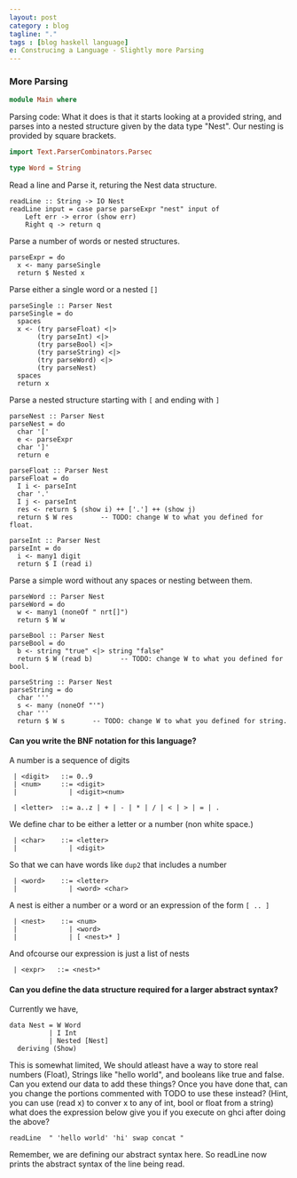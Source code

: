 ```yaml
---
layout: post
category : blog
tagline: "."
tags : [blog haskell language]
e: Construcing a Language - Slightly more Parsing
---
```


### More Parsing

~~~ haskell
module Main where
~~~

Parsing code: What it does is that it starts looking at a provided string, and
parses into a nested structure given by the data type "Nest". Our nesting is
provided by square brackets.

~~~ haskell
import Text.ParserCombinators.Parsec

type Word = String
~~~

Read a line and Parse it, returing the Nest data structure.

~~~
readLine :: String -> IO Nest
readLine input = case parse parseExpr "nest" input of
    Left err -> error (show err)
    Right q -> return q
~~~

Parse a number of words or nested structures.

~~~
parseExpr = do
  x <- many parseSingle
  return $ Nested x
~~~

Parse either a single word or a nested `[]`

~~~
parseSingle :: Parser Nest
parseSingle = do
  spaces
  x <- (try parseFloat) <|>
       (try parseInt) <|>
       (try parseBool) <|>
       (try parseString) <|>
       (try parseWord) <|>
       (try parseNest)
  spaces
  return x
~~~

Parse a nested structure starting with `[` and ending with `]`

~~~
parseNest :: Parser Nest
parseNest = do
  char '['
  e <- parseExpr
  char ']'
  return e

parseFloat :: Parser Nest
parseFloat = do
  I i <- parseInt
  char '.'
  I j <- parseInt
  res <- return $ (show i) ++ ['.'] ++ (show j)
  return $ W res       -- TODO: change W to what you defined for float.

parseInt :: Parser Nest
parseInt = do
  i <- many1 digit
  return $ I (read i)
~~~

Parse a simple word without any spaces or nesting between them.

~~~
parseWord :: Parser Nest
parseWord = do
  w <- many1 (noneOf " nrt[]")
  return $ W w

parseBool :: Parser Nest
parseBool = do
  b <- string "true" <|> string "false"
  return $ W (read b)       -- TODO: change W to what you defined for bool.

parseString :: Parser Nest
parseString = do
  char '''
  s <- many (noneOf "'")
  char '''
  return $ W s       -- TODO: change W to what you defined for string.
~~~



####  Can you write the BNF notation for this language?

A number is a sequence of digits

~~~
 | <digit>   ::= 0..9
 | <num>     ::= <digit>
 |             | <digit><num>

 | <letter>  ::= a..z | + | - | * | / | < | > | = | .
~~~

We define char to be either a letter or a number (non white space.)

~~~
 | <char>    ::= <letter>
 |             | <digit>
~~~

So that we can have words like `dup2` that includes a number

~~~
 | <word>    ::= <letter>
 |             | <word> <char>
~~~

A nest is either a number or a word or an expression of the form `[ .. ]`

~~~
 | <nest>    ::= <num>
 |             | <word>
 |             | [ <nest>* ]
~~~

And ofcourse our expression is just a list of nests

~~~
 | <expr>   ::= <nest>*
~~~

#### Can you define the data structure required for a larger abstract syntax?

Currently we have,

~~~
data Nest = W Word
          | I Int
          | Nested [Nest]
  deriving (Show)
~~~

This is somewhat limited, We should atleast have a way to store real numbers (Float),
Strings like "hello world", and booleans like true and false. Can you extend our data
to add these things? Once you have done that, can you change the portions commented with
TODO to use these instead? (Hint, you can use (read x) to conver x to any of int, bool
or float from a string)
what does the expression below give you if you execute on ghci after doing the above?

~~~
readLine  " 'hello world' 'hi' swap concat "
~~~

Remember, we are defining our abstract syntax here. So readLine now prints the abstract
syntax of the line being read.

